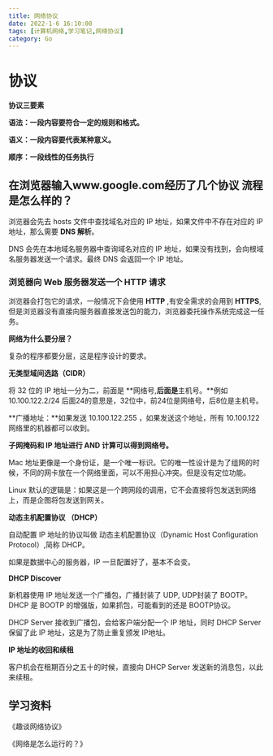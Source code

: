 ```yaml
---
title: 网络协议
date: 2022-1-6 16:10:00
tags: [计算机网络,学习笔记,网络协议]
category: Go
---
```


# 协议

**协议三要素**

**语法：一段内容要符合一定的规则和格式。**

**语义：一段内容要代表某种意义。**

**顺序：一段线性的任务执行**



## **在浏览器输入www.google.com经历了几个协议 流程是怎么样的？**

浏览器会先去 hosts 文件中查找域名对应的 IP 地址，如果文件中不存在对应的 IP 地址，那么需要 **DNS 解析**。

DNS 会先在本地域名服务器中查询域名对应的 IP 地址，如果没有找到，会向根域名服务器发送一个请求。最终 DNS 会返回一个 IP 地址。



### **浏览器向 Web 服务器发送一个 HTTP 请求**

浏览器会打包它的请求，一般情况下会使用 **HTTP** ,有安全需求的会用到 **HTTPS**, 但是浏览器没有直接向服务器直接发送包的能力，浏览器委托操作系统完成这一任务。



**网络为什么要分层？**

复杂的程序都要分层，这是程序设计的要求。

**无类型域间选路（CIDR）**

将 32 位的 IP 地址一分为二，前面是 **网络号,**后面是**主机号。**例如 10.100.122.2/24 后面24的意思是，32位中，前24位是网络号，后8位是主机号。

**广播地址：**如果发送 10.100.122.255 ，如果发送这个地址，所有 10.100.122 网络里的机器都可以收到。

**子网掩码和 IP 地址进行 AND 计算可以得到网络号。**



Mac 地址更像是一个身份证，是一个唯一标识。它的唯一性设计是为了组网的时候，不同的网卡放在一个网络里面，可以不用担心冲突。但是没有定位功能。

Linux 默认的逻辑是：如果这是一个跨网段的调用，它不会直接将包发送到网络上，而是企图将包发送到网关。



**动态主机配置协议 （DHCP）**

自动配置 IP 地址的协议叫做 动态主机配置协议（Dynamic Host Configuration Protocol）,简称 DHCP。

如果是数据中心的服务器，IP 一旦配置好了，基本不会变。



**DHCP Discover**

新机器使用 IP 地址发送一个广播包，广播封装了 UDP, UDP封装了 BOOTP。DHCP 是 BOOTP 的增强版，如果抓包，可能看到的还是 BOOTP协议。

DHCP Server 接收到广播包，会给客户端分配一个 IP 地址，同时 DHCP Server 保留了此 IP 地址，这是为了防止重复颁发 IP地址。



**IP 地址的收回和续租**

客户机会在租期百分之五十的时候，直接向 DHCP Server 发送新的消息包，以此来续租。









## 学习资料

《趣谈网络协议》

《网络是怎么运行的？》